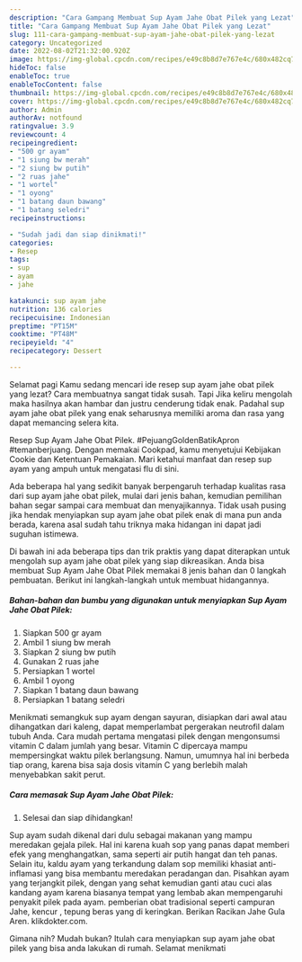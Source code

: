 ```yaml
---
description: "Cara Gampang Membuat Sup Ayam Jahe Obat Pilek yang Lezat"
title: "Cara Gampang Membuat Sup Ayam Jahe Obat Pilek yang Lezat"
slug: 111-cara-gampang-membuat-sup-ayam-jahe-obat-pilek-yang-lezat
category: Uncategorized
date: 2022-08-02T21:32:00.920Z
image: https://img-global.cpcdn.com/recipes/e49c8b8d7e767e4c/680x482cq70/sup-ayam-jahe-obat-pilek-foto-resep-utama.jpg
hideToc: false
enableToc: true
enableTocContent: false
thumbnail: https://img-global.cpcdn.com/recipes/e49c8b8d7e767e4c/680x482cq70/sup-ayam-jahe-obat-pilek-foto-resep-utama.jpg
cover: https://img-global.cpcdn.com/recipes/e49c8b8d7e767e4c/680x482cq70/sup-ayam-jahe-obat-pilek-foto-resep-utama.jpg
author: Admin
authorAv: notfound
ratingvalue: 3.9
reviewcount: 4
recipeingredient:
- "500 gr ayam"
- "1 siung bw merah"
- "2 siung bw putih"
- "2 ruas jahe"
- "1 wortel"
- "1 oyong"
- "1 batang daun bawang"
- "1 batang seledri"
recipeinstructions:

- "Sudah jadi dan siap dinikmati!"
categories:
- Resep
tags:
- sup
- ayam
- jahe

katakunci: sup ayam jahe 
nutrition: 136 calories
recipecuisine: Indonesian
preptime: "PT15M"
cooktime: "PT48M"
recipeyield: "4"
recipecategory: Dessert

---
```



Selamat pagi Kamu sedang mencari ide resep sup ayam jahe obat pilek yang lezat? Cara membuatnya sangat tidak susah. Tapi Jika keliru mengolah maka hasilnya akan hambar dan justru cenderung tidak enak. Padahal sup ayam jahe obat pilek yang enak seharusnya memiliki aroma dan rasa yang dapat memancing selera kita.


Resep Sup Ayam Jahe Obat Pilek. #PejuangGoldenBatikApron #temanberjuang. Dengan memakai Cookpad, kamu menyetujui Kebijakan Cookie dan Ketentuan Pemakaian. Mari ketahui manfaat dan resep sup ayam yang ampuh untuk mengatasi flu di sini.

Ada beberapa hal yang sedikit banyak berpengaruh terhadap kualitas rasa dari sup ayam jahe obat pilek, mulai dari jenis bahan, kemudian pemilihan bahan segar sampai cara membuat dan menyajikannya. Tidak usah pusing jika hendak menyiapkan sup ayam jahe obat pilek enak di mana pun anda berada, karena asal sudah tahu triknya maka hidangan ini dapat jadi suguhan istimewa.


Di bawah ini ada beberapa tips dan trik praktis yang dapat diterapkan untuk mengolah sup ayam jahe obat pilek yang siap dikreasikan. Anda bisa membuat Sup Ayam Jahe Obat Pilek memakai 8 jenis bahan dan 0 langkah pembuatan. Berikut ini langkah-langkah untuk membuat hidangannya.

<!--inarticleads1-->

##### Bahan-bahan dan bumbu yang digunakan untuk menyiapkan Sup Ayam Jahe Obat Pilek:

1. Siapkan 500 gr ayam
1. Ambil 1 siung bw merah
1. Siapkan 2 siung bw putih
1. Gunakan 2 ruas jahe
1. Persiapkan 1 wortel
1. Ambil 1 oyong
1. Siapkan 1 batang daun bawang
1. Persiapkan 1 batang seledri


Menikmati semangkuk sup ayam dengan sayuran, disiapkan dari awal atau dihangatkan dari kaleng, dapat memperlambat pergerakan neutrofil dalam tubuh Anda. Cara mudah pertama mengatasi pilek dengan mengonsumsi vitamin C dalam jumlah yang besar. Vitamin C dipercaya mampu mempersingkat waktu pilek berlangsung. Namun, umumnya hal ini berbeda tiap orang, karena bisa saja dosis vitamin C yang berlebih malah menyebabkan sakit perut. 

<!--inarticleads2-->

##### Cara memasak Sup Ayam Jahe Obat Pilek:


1. Selesai dan siap dihidangkan!

Sup ayam sudah dikenal dari dulu sebagai makanan yang mampu meredakan gejala pilek. Hal ini karena kuah sop yang panas dapat memberi efek yang menghangatkan, sama seperti air putih hangat dan teh panas. Selain itu, kaldu ayam yang terkandung dalam sop memiliki khasiat anti-inflamasi yang bisa membantu meredakan peradangan dan. Pisahkan ayam yang terjangkit pilek, dengan yang sehat kemudian ganti atau cuci alas kandang ayam karena biasanya tempat yang lembab akan mempengaruhi penyakit pilek pada ayam. pemberian obat tradisional seperti campuran Jahe, kencur , tepung beras yang di keringkan. Berikan Racikan Jahe Gula Aren. klikdokter.com. 

Gimana nih? Mudah bukan? Itulah cara menyiapkan sup ayam jahe obat pilek yang bisa anda lakukan di rumah. Selamat menikmati
